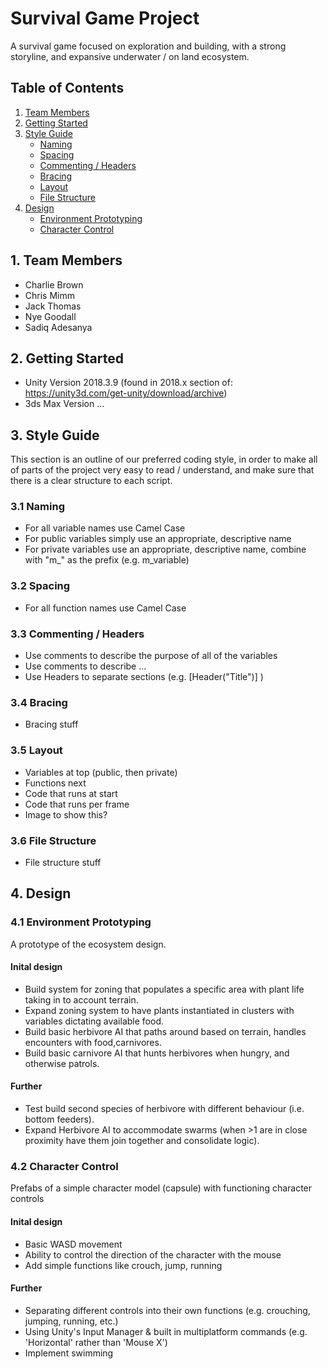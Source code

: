 # Survival Game Project
A survival game focused on exploration and building, with a strong storyline, and expansive underwater / on land ecosystem.

## Table of Contents
1. [Team Members](https://github.com/sargasso-studios/general_testing#1-team-members)
2. [Getting Started](https://github.com/sargasso-studios/general_testing#2-getting-started)
3. [Style Guide](https://github.com/sargasso-studios/general_testing#3-style-guide)
	- [Naming](https://github.com/sargasso-studios/general_testing#31-naming)
	- [Spacing](https://github.com/sargasso-studios/general_testing#32-spacing)
	- [Commenting / Headers](https://github.com/sargasso-studios/general_testing#33-commenting--headers)
	- [Bracing](https://github.com/sargasso-studios/general_testing#34-bracing)
	- [Layout](https://github.com/sargasso-studios/general_testing#35-layout)
	- [File Structure](https://github.com/sargasso-studios/general_testing#36-file-structure)
4. [Design](https://github.com/sargasso-studios/general_testing#4-design)
	- [Environment Prototyping](https://github.com/sargasso-studios/general_testing#41-environment-prototyping)
	- [Character Control](https://github.com/sargasso-studios/general_testing#42-character-control)

## 1. Team Members
- Charlie Brown
- Chris Mimm
- Jack Thomas
- Nye Goodall
- Sadiq Adesanya

## 2. Getting Started
- Unity Version 2018.3.9 (found in 2018.x section of: https://unity3d.com/get-unity/download/archive)
- 3ds Max Version ...

## 3. Style Guide
This section is an outline of our preferred coding style, in order to make all of parts of the project very easy to read / understand, and make sure that there is a clear structure to each script.

### 3.1 Naming
- For all variable names use Camel Case
- For public variables simply use an appropriate, descriptive name
- For private variables use an appropriate, descriptive name, combine with "m_" as the prefix (e.g. m_variable)

### 3.2 Spacing
- For all function names use Camel Case

### 3.3 Commenting / Headers
- Use comments to describe the purpose of all of the variables
- Use comments to describe ...
- Use Headers to separate sections (e.g. [Header("Title")] )

### 3.4 Bracing
- Bracing stuff

### 3.5 Layout
- Variables at top (public, then private)
- Functions next
- Code that runs at start
- Code that runs per frame
- Image to show this?

### 3.6 File Structure
- File structure stuff

## 4. Design
### 4.1 Environment Prototyping
A prototype of the ecosystem design.

#### Inital design
- Build system for zoning that populates a specific area with plant life taking in to account terrain.
- Expand zoning system to have plants instantiated in clusters with variables dictating available food.
- Build basic herbivore AI that paths around based on terrain, handles encounters with food,carnivores.
- Build basic carnivore AI that hunts herbivores when hungry, and otherwise patrols.

#### Further 
- Test build second species of herbivore with different behaviour (i.e. bottom feeders).
- Expand Herbivore AI to accommodate swarms (when >1 are in close proximity have them join together and consolidate logic).


### 4.2 Character Control
Prefabs of a simple character model (capsule) with functioning character controls

#### Inital design
- Basic WASD movement
- Ability to control the direction of the character with the mouse
- Add simple functions like crouch, jump, running

#### Further 
- Separating different controls into their own functions (e.g. crouching, jumping, running, etc.)
- Using Unity's Input Manager & built in multiplatform commands (e.g. 'Horizontal' rather than 'Mouse X')
- Implement swimming
